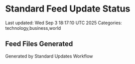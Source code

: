 # Standard Feed Update Status
Last updated: Wed Sep  3 18:17:10 UTC 2025
Categories: technology,business,world

## Feed Files Generated

Generated by Standard Updates Workflow
